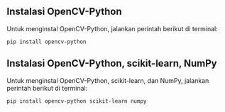 <body>
    <div class="container">
        <div class="card">
            <h2>Instalasi OpenCV-Python</h2>
            <p>Untuk menginstal OpenCV-Python, jalankan perintah berikut di terminal:</p>
            <code>pip install opencv-python</code>
        </div>
        <div class="card">
            <h2>Instalasi OpenCV-Python, scikit-learn, NumPy</h2>
            <p>Untuk menginstal OpenCV-Python, scikit-learn, dan NumPy, jalankan perintah berikut di terminal:</p>
            <code>pip install opencv-python scikit-learn numpy</code>
        </div>
    </div>
</body>
</html>
